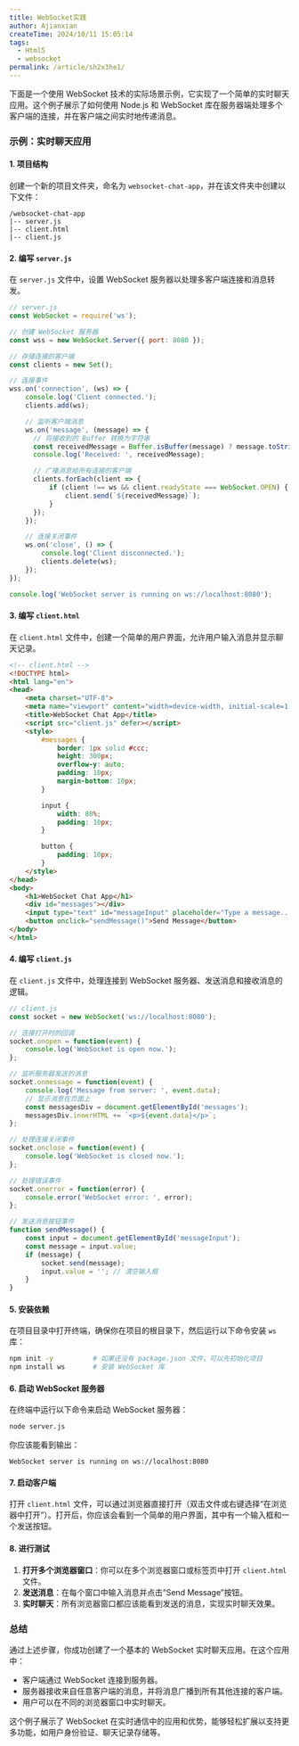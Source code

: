 ```yaml
---
title: WebSocket实践
author: Ajianxian
createTime: 2024/10/11 15:05:14
tags:
  - Html5
  - websocket
permalink: /article/sh2x3he1/
---
```

下面是一个使用 WebSocket 技术的实际场景示例，它实现了一个简单的实时聊天应用。这个例子展示了如何使用 Node.js 和 WebSocket 库在服务器端处理多个客户端的连接，并在客户端之间实时地传递消息。

### 示例：实时聊天应用

#### 1. 项目结构

创建一个新的项目文件夹，命名为 `websocket-chat-app`，并在该文件夹中创建以下文件：

```
/websocket-chat-app
|-- server.js
|-- client.html
|-- client.js
```

#### 2. 编写 `server.js`

在 `server.js` 文件中，设置 WebSocket 服务器以处理多客户端连接和消息转发。

```javascript
// server.js
const WebSocket = require('ws');

// 创建 WebSocket 服务器
const wss = new WebSocket.Server({ port: 8080 });

// 存储连接的客户端
const clients = new Set();

// 连接事件
wss.on('connection', (ws) => {
    console.log('Client connected.');
    clients.add(ws);

    // 监听客户端消息
    ws.on('message', (message) => {
      // 将接收到的 Buffer 转换为字符串
      const receivedMessage = Buffer.isBuffer(message) ? message.toString() : message;
      console.log('Received: ', receivedMessage);

      // 广播消息给所有连接的客户端
      clients.forEach(client => {
          if (client !== ws && client.readyState === WebSocket.OPEN) {
              client.send(`${receivedMessage}`);
          }
      });
    });

    // 连接关闭事件
    ws.on('close', () => {
        console.log('Client disconnected.');
        clients.delete(ws);
    });
});

console.log('WebSocket server is running on ws://localhost:8080');
```

#### 3. 编写 `client.html`

在 `client.html` 文件中，创建一个简单的用户界面，允许用户输入消息并显示聊天记录。

```html
<!-- client.html -->
<!DOCTYPE html>
<html lang="en">
<head>
    <meta charset="UTF-8">
    <meta name="viewport" content="width=device-width, initial-scale=1.0">
    <title>WebSocket Chat App</title>
    <script src="client.js" defer></script>
    <style>
        #messages {
            border: 1px solid #ccc;
            height: 300px;
            overflow-y: auto;
            padding: 10px;
            margin-bottom: 10px;
        }

        input {
            width: 80%;
            padding: 10px;
        }

        button {
            padding: 10px;
        }
    </style>
</head>
<body>
    <h1>WebSocket Chat App</h1>
    <div id="messages"></div>
    <input type="text" id="messageInput" placeholder="Type a message...">
    <button onclick="sendMessage()">Send Message</button>
</body>
</html>
```

#### 4. 编写 `client.js`

在 `client.js` 文件中，处理连接到 WebSocket 服务器、发送消息和接收消息的逻辑。

```javascript
// client.js
const socket = new WebSocket('ws://localhost:8080');

// 连接打开时的回调
socket.onopen = function(event) {
    console.log('WebSocket is open now.');
};

// 监听服务器发送的消息
socket.onmessage = function(event) {
    console.log('Message from server: ', event.data);
    // 显示消息在页面上
    const messagesDiv = document.getElementById('messages');
    messagesDiv.innerHTML += `<p>${event.data}</p>`;
};

// 处理连接关闭事件
socket.onclose = function(event) {
    console.log('WebSocket is closed now.');
};

// 处理错误事件
socket.onerror = function(error) {
    console.error('WebSocket error: ', error);
};

// 发送消息按钮事件
function sendMessage() {
    const input = document.getElementById('messageInput');
    const message = input.value;
    if (message) {
        socket.send(message);
        input.value = ''; // 清空输入框
    }
}
```

#### 5. 安装依赖

在项目目录中打开终端，确保你在项目的根目录下，然后运行以下命令安装 `ws` 库：

```bash
npm init -y          # 如果还没有 package.json 文件，可以先初始化项目
npm install ws       # 安装 WebSocket 库
```

#### 6. 启动 WebSocket 服务器

在终端中运行以下命令来启动 WebSocket 服务器：

```bash
node server.js
```

你应该能看到输出：

```
WebSocket server is running on ws://localhost:8080
```

#### 7. 启动客户端

打开 `client.html` 文件，可以通过浏览器直接打开（双击文件或右键选择“在浏览器中打开”）。打开后，你应该会看到一个简单的用户界面，其中有一个输入框和一个发送按钮。

#### 8. 进行测试

1. **打开多个浏览器窗口**：你可以在多个浏览器窗口或标签页中打开 `client.html` 文件。
2. **发送消息**：在每个窗口中输入消息并点击“Send Message”按钮。
3. **实时聊天**：所有浏览器窗口都应该能看到发送的消息，实现实时聊天效果。

### 总结

通过上述步骤，你成功创建了一个基本的 WebSocket 实时聊天应用。在这个应用中：

- 客户端通过 WebSocket 连接到服务器。
- 服务器接收来自任意客户端的消息，并将消息广播到所有其他连接的客户端。
- 用户可以在不同的浏览器窗口中实时聊天。

这个例子展示了 WebSocket 在实时通信中的应用和优势，能够轻松扩展以支持更多功能，如用户身份验证、聊天记录存储等。
